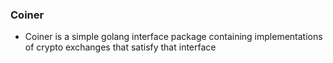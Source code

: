 ### Coiner
- Coiner is a simple golang interface package containing implementations of crypto exchanges that satisfy that interface